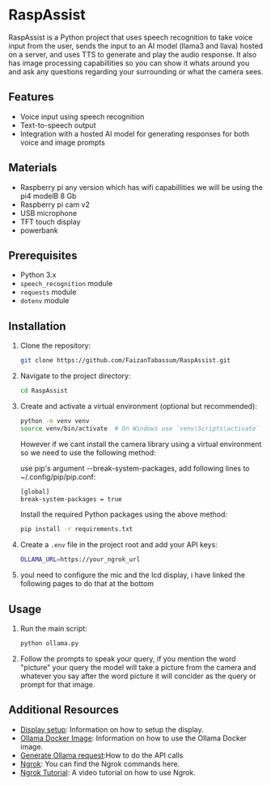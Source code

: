 # RaspAssist

RaspAssist is a Python project that uses speech recognition to take voice input from the user, sends the input to an AI model (llama3 and llava) hosted on a server, and uses TTS to generate and play the audio response.
It also has image processing capabillities so you can show it whats around you and ask any questions regarding your surrounding or what the camera sees.

## Features

- Voice input using speech recognition
- Text-to-speech output
- Integration with a hosted AI model for generating responses for both voice and image prompts

## Materials

- Raspberry pi any version which has wifi capabillities we will be using the pi4 modelB 8 Gb
- Raspberry pi cam v2
- USB microphone
- TFT touch display
- powerbank

## Prerequisites

- Python 3.x
- `speech_recognition` module
- `requests` module
- `dotenv` module

## Installation

1. Clone the repository:

   ```sh
   git clone https://github.com/FaizanTabassum/RaspAssist.git
   ```

2. Navigate to the project directory:

   ```sh
   cd RaspAssist
   ```

3. Create and activate a virtual environment (optional but recommended):

   ```sh
   python -m venv venv
   source venv/bin/activate  # On Windows use `venv\Scripts\activate`
   ```
   However if we cant install the camera library using a virtual environment so we need to use the following method:

   use pip's argument --break-system-packages,
   add following lines to ~/.config/pip/pip.conf:
   ```sh
   [global]
   break-system-packages = true
   ```

   Install the required Python packages using the above method:

   ```sh
   pip install -r requirements.txt
   ```

4. Create a `.env` file in the project root and add your API keys:

   ```sh
   OLLAMA_URL=https://your_ngrok_url
   ```
5. youl need to configure the mic and the lcd display, i have linked the following pages to do that at the bottom
   
## Usage

1. Run the main script:

   ```sh
   python ollama.py
   ```

2. Follow the prompts to speak your query, if you mention the word "picture" your query the model will take a picture from the camera and whatever you say after the word picture it will concider as the query or prompt for that image.

## Additional Resources

- [Display setup]([https://hub.docker.com/r/ollama/ollama](https://core-electronics.com.au/guides/small-screens-raspberry-pi/)): Information on how to setup the display.
- [Ollama Docker Image](https://hub.docker.com/r/ollama/ollama): Information on how to use the Ollama Docker image.
- [Generate Ollama request](https://github.com/ollama/ollama/blob/main/docs/api.md):How to do the API calls
- [Ngrok](https://dashboard.ngrok.com/get-started/setup/windows): You can find the Ngrok commands here.
- [Ngrok Tutorial](https://www.youtube.com/watch?v=Tg84mhnAhuA): A video tutorial on how to use Ngrok.

